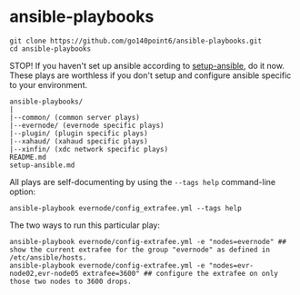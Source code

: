 # ansible-playbooks

```
git clone https://github.com/go140point6/ansible-playbooks.git
cd ansible-playbooks
```

STOP! If you haven't set up ansible according to [setup-ansible](setup-ansible.md), do it now. These plays are worthless if you don't setup and configure ansible specific to your environment.

```
ansible-playbooks/
|
|--common/ (common server plays)
|--evernode/ (evernode specific plays)
|--plugin/ (plugin specific plays)
|--xahaud/ (xahaud specific plays)
|--xinfin/ (xdc network specific plays)
README.md
setup-ansible.md
```

All plays are self-documenting by using the `--tags help` command-line option:

```
ansible-playbook evernode/config_extrafee.yml --tags help
```

The two ways to run this particular play:
```
ansible-playbook evernode/config-extrafee.yml -e "nodes=evernode" ## show the current extrafee for the group "evernode" as defined in /etc/ansible/hosts.
ansible-playbook evernode/config-extrafee.yml -e "nodes=evr-node02,evr-node05 extrafee=3600" ## configure the extrafee on only those two nodes to 3600 drops.
```
